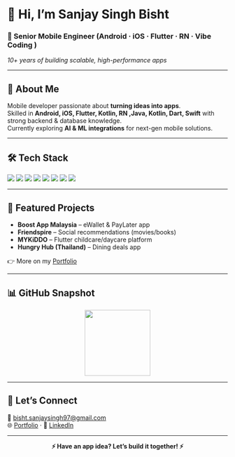 # 👋 Hi, I’m **Sanjay Singh Bisht**

### 🚀 Senior Mobile Engineer (Android · iOS · Flutter · RN · Vibe Coding )  
*10+ years of building scalable, high-performance apps*

---

## 🧠 About Me
Mobile developer passionate about **turning ideas into apps**.  
Skilled in **Android, iOS, Flutter, Kotlin, RN ,Java, Kotlin, Dart, Swift** with strong backend & database knowledge.  
Currently exploring **AI & ML integrations** for next-gen mobile solutions.  

---

## 🛠️ Tech Stack
<p>
  <img src="https://img.shields.io/badge/Kotlin-0095D5?style=flat&logo=kotlin&logoColor=white" />
  <img src="https://img.shields.io/badge/Flutter-02569B?style=flat&logo=flutter&logoColor=white" />
  <img src="https://img.shields.io/badge/Dart-0175C2?style=flat&logo=dart&logoColor=white" />
  <img src="https://img.shields.io/badge/Swift-F05138?style=flat&logo=swift&logoColor=white" />
  <img src="https://img.shields.io/badge/Firebase-FFCA28?style=flat&logo=firebase&logoColor=black" />
   <img src="https://img.shields.io/badge/Python-FFCA28?style=flat&logo=python&logoColor=black" />
   <img src="https://img.shields.io/badge/React Native-FFCA28?style=flat&logo=reactnative&logoColor=black" />
  <img src="https://img.shields.io/badge/N8N-FFCA28?style=flat&logo=N8N&logoColor=black" />
</p>

---

## 📂 Featured Projects
- **Boost App Malaysia** – eWallet & PayLater app  
- **Friendspire** – Social recommendations (movies/books)  
- **MYKiDDO** – Flutter childcare/daycare platform  
- **Hungry Hub (Thailand)** – Dining deals app  

👉 More on my [Portfolio](https://sanjaysingh1990.github.io/iamsanjaysinghbisht/)

---

## 📊 GitHub Snapshot
<p align="center">
  <img src="https://github-readme-stats.vercel.app/api?username=sanjaysingh1990&show_icons=true&theme=tokyonight" height="150" />
</p>

---

## 🤝 Let’s Connect
📧 [bisht.sanjaysingh97@gmail.com](mailto:bisht.sanjaysingh97@gmail.com)  
🌐 [Portfolio](https://sanjaysingh1990.github.io/iamsanjaysinghbisht/) · 💼 [LinkedIn](https://www.linkedin.com/in/sanjay-singh-bisht-a036772b/)  

---

<p align="center">
  <b>⚡ Have an app idea? Let’s build it together! ⚡</b>
</p>
